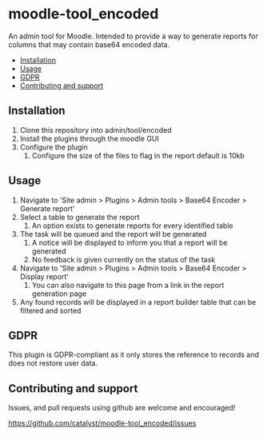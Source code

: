 # moodle-tool_encoded
An admin tool for Moodle. Intended to provide a way to generate reports for columns that may contain base64 encoded data.

* [Installation](#installation)
* [Usage](#usage)
* [GDPR](#gdpr)
* [Contributing and support](#contributing-and-support)

## Installation
1. Clone this repository into admin/tool/encoded
2. Install the plugins through the moodle GUI
3. Configure the plugin
    1. Configure the size of the files to flag in the report default is 10kb

## Usage
1. Navigate to 'Site admin > Plugins > Admin tools > Base64 Encoder > Generate report'
2. Select a table to generate the report
   1. An option exists to generate reports for every identified table
3. The task will be queued and the report will be generated
   1. A notice will be displayed to inform you that a report will be generated
   2. No feedback is given currently on the status of the task
4. Navigate to 'Site admin > Plugins > Admin tools > Base64 Encoder > Display report'
   1. You can also navigate to this page from a link in the report generation page
5. Any found records will be displayed in a report builder table that can be filtered and sorted

## GDPR
This plugin is GDPR-compliant as it only stores the reference to records and does not restore user data.

Contributing and support
-----------------------
Issues, and pull requests using github are welcome and encouraged!

https://github.com/catalyst/moodle-tool_encoded/issues
